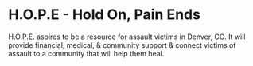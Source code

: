 # H.O.P.E - Hold On, Pain Ends

H.O.P.E. aspires to be a resource for assault victims in Denver, CO.  It will provide financial, medical, & community support & connect victims of assault to a community that will help them heal.  


